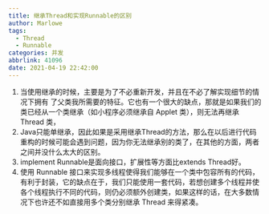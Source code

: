 ```yaml
---
title: 继承Thread和实现Runnable的区别
author: Marlowe
tags:
  - Thread
  - Runnable
categories: 并发
abbrlink: 41096
date: 2021-04-19 22:42:00
---
```


<!--more-->


1. 当使用继承的时候，主要是为了不必重新开发，并且在不必了解实现细节的情况下拥有 了父类我所需要的特征。它也有一个很大的缺点，那就是如果我们的类已经从一个类继承（如小程序必须继承自 Applet 类），则无法再继承 Thread 类，
2. Java只能单继承，因此如果是采用继承Thread的方法，那么在以后进行代码重构的时候可能会遇到问题，因为你无法继承别的类了，在其他的方面，两者之间并没什么太大的区别。
3. implement Runnable是面向接口，扩展性等方面比extends Thread好。
4. 使用 Runnable 接口来实现多线程使得我们能够在一个类中包容所有的代码，有利于封装，它的缺点在于，我们只能使用一套代码，若想创建多个线程并使各个线程执行不同的代码，则仍必须额外创建类，如果这样的话，在大多数情况下也许还不如直接用多个类分别继承 Thread 来得紧凑。